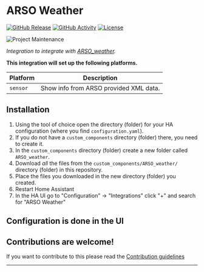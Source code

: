 # ARSO Weather

[![GitHub Release][releases-shield]][releases]
[![GitHub Activity][commits-shield]][commits]
[![License][license-shield]](LICENSE)

![Project Maintenance][maintenance-shield]

_Integration to integrate with [ARSO_weather][ARSO_weather]._

**This integration will set up the following platforms.**

Platform | Description
-- | --
`sensor` | Show info from ARSO provided XML data.

## Installation

1. Using the tool of choice open the directory (folder) for your HA configuration (where you find `configuration.yaml`).
1. If you do not have a `custom_components` directory (folder) there, you need to create it.
1. In the `custom_components` directory (folder) create a new folder called `ARSO_weather`.
1. Download _all_ the files from the `custom_components/ARSO_weather/` directory (folder) in this repository.
1. Place the files you downloaded in the new directory (folder) you created.
1. Restart Home Assistant
1. In the HA UI go to "Configuration" -> "Integrations" click "+" and search for "ARSO Weather"

## Configuration is done in the UI

<!---->

## Contributions are welcome!

If you want to contribute to this please read the [Contribution guidelines](CONTRIBUTING.md)

***

[ARSO_weather]: https://github.com/ARosman77/ARSO_weather
[commits-shield]: https://img.shields.io/github/commit-activity/y/ARosman77/ARSO_weather.svg?style=for-the-badge
[commits]: https://github.com/ARosman77/ARSO_weather/commits/main
[exampleimg]: example.png
[license-shield]: https://img.shields.io/github/license/ARosman77/ARSO_weather.svg?style=for-the-badge
[maintenance-shield]: https://img.shields.io/badge/maintainer-ARosman77%20-blue.svg?style=for-the-badge
[releases-shield]: https://img.shields.io/github/release/ARosman77/ARSO_weather.svg?style=for-the-badge
[releases]: https://github.com/ARosman77/ARSO_weather/releases
